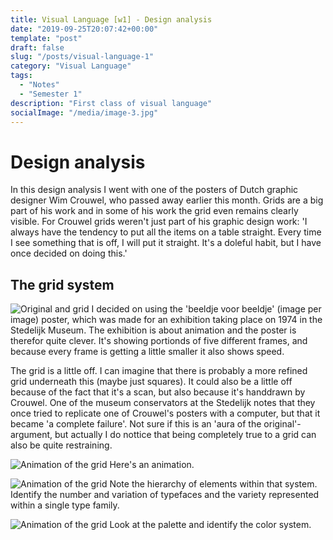 ```yaml
---
title: Visual Language [w1] - Design analysis
date: "2019-09-25T20:07:42+00:00"
template: "post"
draft: false
slug: "/posts/visual-language-1"
category: "Visual Language"
tags:
  - "Notes"
  - "Semester 1"
description: "First class of visual language"
socialImage: "/media/image-3.jpg"
---
```


# Design analysis
In this design analysis I went with one of the posters of Dutch graphic designer Wim Crouwel, who passed away earlier this month. Grids are a big part of his work and in some of his work the grid even remains clearly visible. For Crouwel grids weren't just part of his graphic design work: 'I always have the tendency to put all the items on a table straight. Every time I see something that is off, I will put it straight. It's a doleful habit, but I have once decided on doing this.'

## The grid system
![Original and grid](/media/visual_language/original_and_grid.png)
I decided on using the 'beeldje voor beeldje' (image per image) poster, which was made for an exhibition taking place on 1974 in the Stedelijk Museum. The exhibition is about animation and the poster is therefor quite clever. It's showing portionds of five different frames, and because every frame is getting a little smaller it also shows speed.

The grid is a little off. I can imagine that there is probably a more refined grid underneath this (maybe just squares). It could also be a little off because of the fact that it's a scan, but also because it's handdrawn by Crouwel. One of the museum conservators at the Stedelijk notes that they once tried to replicate one of Crouwel's posters with a computer, but that it became 'a complete failure'. Not sure if this is an 'aura of the original'-argument, but actually I do nottice that being completely true to a grid can also be quite restraining.

![Animation of the grid](/media/visual_language/gridbewegend.gif)
Here's an animation.

![Animation of the grid](/media/visual_language/hiearchie.png)
Note the hierarchy of elements within that system. Identify the number and variation of typefaces and the variety represented within a single type family.

![Animation of the grid](/media/visual_language/colors.png)
Look at the palette and identify the color system.

